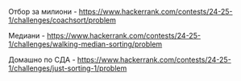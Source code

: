 Отбор за милиони - https://www.hackerrank.com/contests/24-25-1/challenges/coachsort/problem

Медиани - https://www.hackerrank.com/contests/24-25-1/challenges/walking-median-sorting/problem

Домашно по СДА - https://www.hackerrank.com/contests/24-25-1/challenges/just-sorting-1/problem
